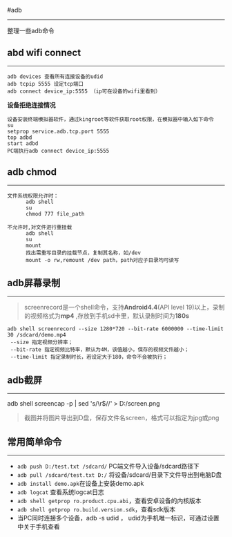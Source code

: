 #adb
***
 整理一些adb命令
## abd wifi connect
***
    adb devices 查看所有连接设备的udid
    adb tcpip 5555 设定tcp端口
    adb connect device_ip:5555 （ip可在设备的wifi里看到）

**设备拒绝连接情况** 

    设备安装终端模拟器软件，通过kingroot等软件获取root权限，在模拟器中输入如下命令  
    su
    setprop service.adb.tcp.port 5555
    top adbd
    start adbd
    PC端执行adb connect device_ip:5555

## adb chmod
***
    文件系统权限允许时：
          adb shell
          su
          chmod 777 file_path

    不允许时,对文件进行重挂载
          adb shell
          su
          mount
          找出需重写目录的挂载节点，复制其名称，如/dev
          mount -o rw,remount /dev path，path对应子目录均可读写
## adb屏幕录制
***
> screenrecord是一个shell命令，支持**Android4.4**(API level 19)以上，录制的视频格式为**mp4** ,存放到手机sd卡里，默认录制时间为**180s**

````
adb shell screenrecord --size 1280*720 --bit-rate 6000000 --time-limit 30 /sdcard/demo.mp4
 --size 指定视频分辨率；
 --bit-rate 指定视频比特率，默认为4M，该值越小，保存的视频文件越小；
 --time-limit 指定录制时长，若设定大于180，命令不会被执行；
````

## adb截屏
***
adb shell screencap -p | sed 's/\r$//' > D:/screen.png
 > 截图并将图片导出到D盘，保存文件名screen，格式可以指定为jpg或png

## 常用简单命令
***
* `adb push D:/test.txt /sdcard/`  PC端文件导入设备/sdcard路径下
* `adb pull /sdcard/test.txt D:/`  将设备/sdcard/目录下文件导出到电脑D盘
* `adb install demo.apk`在设备上安装demo.apk
* `adb logcat` 查看系统logcat日志
* `adb shell getprop ro.product.cpu.abi`，查看安卓设备的内核版本
* `adb shell getprop ro.build.version.sdk`，查看sdk版本
* 当PC同时连接多个设备，adb -s udid <command> ， udid为手机唯一标识，可通过设置中关于手机查看


